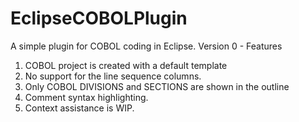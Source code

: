 # EclipseCOBOLPlugin
A simple plugin for COBOL coding in Eclipse.
Version 0 - Features
1. COBOL project is created with a default template
2. No support for the line sequence columns.
3. Only COBOL DIVISIONS and SECTIONS are shown in the outline
4. Comment syntax highlighting.
5. Context assistance is WIP.
